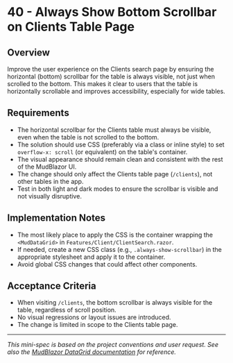 # 40 - Always Show Bottom Scrollbar on Clients Table Page

## Overview
Improve the user experience on the Clients search page by ensuring the horizontal (bottom) scrollbar for the table is always visible, not just when scrolled to the bottom. This makes it clear to users that the table is horizontally scrollable and improves accessibility, especially for wide tables.

## Requirements
- The horizontal scrollbar for the Clients table must always be visible, even when the table is not scrolled to the bottom.
- The solution should use CSS (preferably via a class or inline style) to set `overflow-x: scroll` (or equivalent) on the table's container.
- The visual appearance should remain clean and consistent with the rest of the MudBlazor UI.
- The change should only affect the Clients table page (`/clients`), not other tables in the app.
- Test in both light and dark modes to ensure the scrollbar is visible and not visually disruptive.

## Implementation Notes
- The most likely place to apply the CSS is the container wrapping the `<MudDataGrid>` in `Features/Client/ClientSearch.razor`.
- If needed, create a new CSS class (e.g., `.always-show-scrollbar`) in the appropriate stylesheet and apply it to the container.
- Avoid global CSS changes that could affect other components.

## Acceptance Criteria
- When visiting `/clients`, the bottom scrollbar is always visible for the table, regardless of scroll position.
- No visual regressions or layout issues are introduced.
- The change is limited in scope to the Clients table page.

---

*This mini-spec is based on the project conventions and user request. See also the [MudBlazor DataGrid documentation](https://mudblazor.com/components/datagrid) for reference.* 